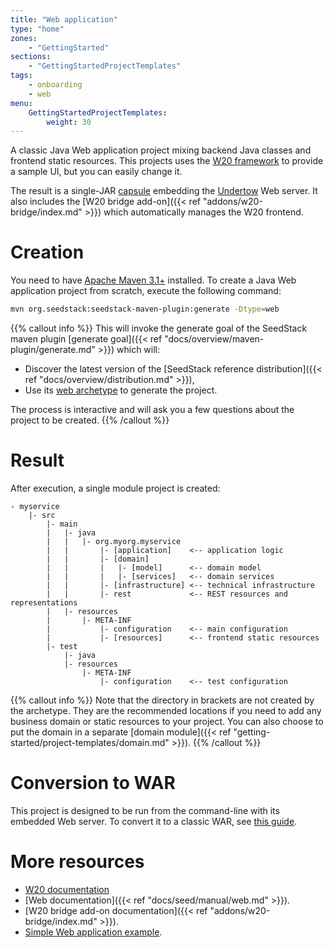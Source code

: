 ```yaml
---
title: "Web application"
type: "home"
zones:
    - "GettingStarted"
sections:
    - "GettingStartedProjectTemplates"
tags:
    - onboarding
    - web
menu:
    GettingStartedProjectTemplates:
        weight: 30
---
```


A classic Java Web application project mixing backend Java classes and frontend static resources. This projects uses
the [W20 framework](http://w20-framework.github.io) to provide a sample UI, but you can easily change it.<!--more-->

The result is a single-JAR [capsule](http://www.capsule.io) embedding the [Undertow](http://undertow.io) Web server.
It also includes the [W20 bridge add-on]({{< ref "addons/w20-bridge/index.md" >}}) which automatically manages the W20 frontend.

# Creation

You need to have [Apache Maven 3.1+](https://maven.apache.org/) installed. 
To create a Java Web application project from scratch, execute the following command:

```bash
mvn org.seedstack:seedstack-maven-plugin:generate -Dtype=web
```

{{% callout info %}}
This will invoke the generate goal of the SeedStack maven plugin [generate goal]({{< ref "docs/overview/maven-plugin/generate.md" >}}) which will:

* Discover the latest version of the [SeedStack reference distribution]({{< ref "docs/overview/distribution.md" >}}),
* Use its [web archetype](http://search.maven.org/#search%7Cga%7C1%7Cg%3A%22org.seedstack%22%20a%3A%22web-archetype%22) to generate the project.

The process is interactive and will ask you a few questions about the project to be created.
{{% /callout %}}

# Result
 
After execution, a single module project is created:

```plain
- myservice
    |- src
        |- main
        |   |- java
        |   |   |- org.myorg.myservice
        |   |       |- [application]    <-- application logic
        |   |       |- [domain]
        |   |       |   |- [model]      <-- domain model
        |   |       |   |- [services]   <-- domain services
        |   |       |- [infrastructure] <-- technical infrastructure
        |   |       |- rest             <-- REST resources and representations
        |   |- resources
        |       |- META-INF
        |           |- configuration    <-- main configuration
        |           |- [resources]      <-- frontend static resources
        |- test
            |- java
            |- resources
                |- META-INF
                    |- configuration    <-- test configuration
```

{{% callout info %}}
Note that the directory in brackets are not created by the archetype. They are the recommended locations if you need
to add any business domain or static resources to your project. You can also choose to put the domain in a separate [domain module]({{< ref "getting-started/project-templates/domain.md" >}}).
{{% /callout %}}

# Conversion to WAR

This project is designed to be run from the command-line with its embedded Web server. To convert it to a classic WAR,
see [this guide](/guides/conversion-to-war).
        

# More resources

* [W20 documentation](https://w20-framework.github.io)
* [Web documentation]({{< ref "docs/seed/manual/web.md" >}}).
* [W20 bridge add-on documentation]({{< ref "addons/w20-bridge/index.md" >}}).
* [Simple Web application example](https://github.com/seedstack/store-webapp-sample).
